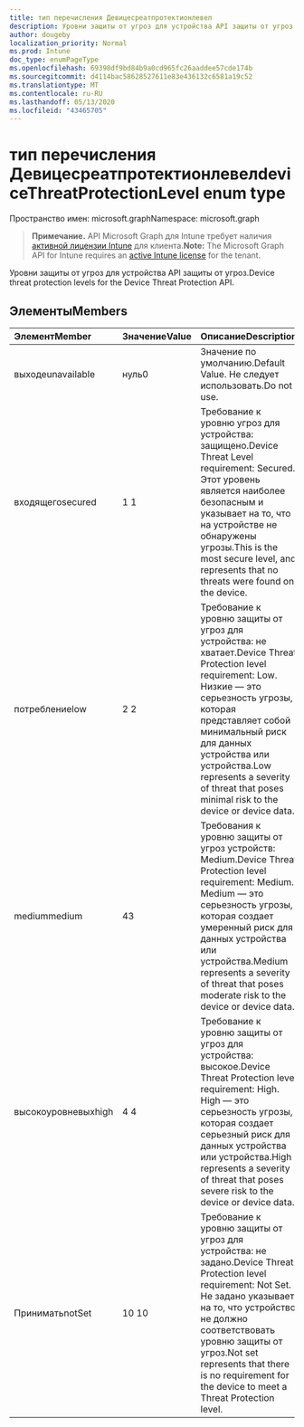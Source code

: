```yaml
---
title: тип перечисления Девицесреатпротектионлевел
description: Уровни защиты от угроз для устройства API защиты от угроз.
author: dougeby
localization_priority: Normal
ms.prod: Intune
doc_type: enumPageType
ms.openlocfilehash: 69398df9bd84b9a0cd965fc26aaddee57cde174b
ms.sourcegitcommit: d4114bac58628527611e83e436132c6581a19c52
ms.translationtype: MT
ms.contentlocale: ru-RU
ms.lasthandoff: 05/13/2020
ms.locfileid: "43465705"
---
```

# <a name="devicethreatprotectionlevel-enum-type"></a><span data-ttu-id="77e80-103">тип перечисления Девицесреатпротектионлевел</span><span class="sxs-lookup"><span data-stu-id="77e80-103">deviceThreatProtectionLevel enum type</span></span>

<span data-ttu-id="77e80-104">Пространство имен: microsoft.graph</span><span class="sxs-lookup"><span data-stu-id="77e80-104">Namespace: microsoft.graph</span></span>

> <span data-ttu-id="77e80-105">**Примечание.** API Microsoft Graph для Intune требует наличия [активной лицензии Intune](https://go.microsoft.com/fwlink/?linkid=839381) для клиента.</span><span class="sxs-lookup"><span data-stu-id="77e80-105">**Note:** The Microsoft Graph API for Intune requires an [active Intune license](https://go.microsoft.com/fwlink/?linkid=839381) for the tenant.</span></span>

<span data-ttu-id="77e80-106">Уровни защиты от угроз для устройства API защиты от угроз.</span><span class="sxs-lookup"><span data-stu-id="77e80-106">Device threat protection levels for the Device Threat Protection API.</span></span>

## <a name="members"></a><span data-ttu-id="77e80-107">Элементы</span><span class="sxs-lookup"><span data-stu-id="77e80-107">Members</span></span>
|<span data-ttu-id="77e80-108">Элемент</span><span class="sxs-lookup"><span data-stu-id="77e80-108">Member</span></span>|<span data-ttu-id="77e80-109">Значение</span><span class="sxs-lookup"><span data-stu-id="77e80-109">Value</span></span>|<span data-ttu-id="77e80-110">Описание</span><span class="sxs-lookup"><span data-stu-id="77e80-110">Description</span></span>|
|:---|:---|:---|
|<span data-ttu-id="77e80-111">выходе</span><span class="sxs-lookup"><span data-stu-id="77e80-111">unavailable</span></span>|<span data-ttu-id="77e80-112">нуль</span><span class="sxs-lookup"><span data-stu-id="77e80-112">0</span></span>|<span data-ttu-id="77e80-113">Значение по умолчанию.</span><span class="sxs-lookup"><span data-stu-id="77e80-113">Default Value.</span></span> <span data-ttu-id="77e80-114">Не следует использовать.</span><span class="sxs-lookup"><span data-stu-id="77e80-114">Do not use.</span></span>|
|<span data-ttu-id="77e80-115">входящего</span><span class="sxs-lookup"><span data-stu-id="77e80-115">secured</span></span>|<span data-ttu-id="77e80-116">1 </span><span class="sxs-lookup"><span data-stu-id="77e80-116">1</span></span>|<span data-ttu-id="77e80-117">Требование к уровню угроз для устройства: защищено.</span><span class="sxs-lookup"><span data-stu-id="77e80-117">Device Threat Level requirement: Secured.</span></span> <span data-ttu-id="77e80-118">Этот уровень является наиболее безопасным и указывает на то, что на устройстве не обнаружены угрозы.</span><span class="sxs-lookup"><span data-stu-id="77e80-118">This is the most secure level, and represents that no threats were found on the device.</span></span>|
|<span data-ttu-id="77e80-119">потребление</span><span class="sxs-lookup"><span data-stu-id="77e80-119">low</span></span>|<span data-ttu-id="77e80-120">2 </span><span class="sxs-lookup"><span data-stu-id="77e80-120">2</span></span>|<span data-ttu-id="77e80-121">Требование к уровню защиты от угроз для устройства: не хватает.</span><span class="sxs-lookup"><span data-stu-id="77e80-121">Device Threat Protection level requirement: Low.</span></span> <span data-ttu-id="77e80-122">Низкие — это серьезность угрозы, которая представляет собой минимальный риск для данных устройства или устройства.</span><span class="sxs-lookup"><span data-stu-id="77e80-122">Low represents a severity of threat that poses minimal risk to the device or device data.</span></span>|
|<span data-ttu-id="77e80-123">medium</span><span class="sxs-lookup"><span data-stu-id="77e80-123">medium</span></span>|<span data-ttu-id="77e80-124">4</span><span class="sxs-lookup"><span data-stu-id="77e80-124">3</span></span>|<span data-ttu-id="77e80-125">Требования к уровню защиты от угроз устройств: Medium.</span><span class="sxs-lookup"><span data-stu-id="77e80-125">Device Threat Protection level requirement: Medium.</span></span> <span data-ttu-id="77e80-126">Medium — это серьезность угрозы, которая создает умеренный риск для данных устройства или устройства.</span><span class="sxs-lookup"><span data-stu-id="77e80-126">Medium represents a severity of threat that poses moderate risk to the device or device data.</span></span>|
|<span data-ttu-id="77e80-127">высокоуровневых</span><span class="sxs-lookup"><span data-stu-id="77e80-127">high</span></span>|<span data-ttu-id="77e80-128">4 </span><span class="sxs-lookup"><span data-stu-id="77e80-128">4</span></span>|<span data-ttu-id="77e80-129">Требование к уровню защиты от угроз для устройства: высокое.</span><span class="sxs-lookup"><span data-stu-id="77e80-129">Device Threat Protection level requirement: High.</span></span> <span data-ttu-id="77e80-130">High — это серьезность угрозы, которая создает серьезный риск для данных устройства или устройства.</span><span class="sxs-lookup"><span data-stu-id="77e80-130">High represents a severity of threat that poses severe risk to the device or device data.</span></span>|
|<span data-ttu-id="77e80-131">Принимать</span><span class="sxs-lookup"><span data-stu-id="77e80-131">notSet</span></span>|<span data-ttu-id="77e80-132">10 </span><span class="sxs-lookup"><span data-stu-id="77e80-132">10</span></span>|<span data-ttu-id="77e80-133">Требование к уровню защиты от угроз для устройства: не задано.</span><span class="sxs-lookup"><span data-stu-id="77e80-133">Device Threat Protection level requirement: Not Set.</span></span> <span data-ttu-id="77e80-134">Не задано указывает на то, что устройство не должно соответствовать уровню защиты от угроз.</span><span class="sxs-lookup"><span data-stu-id="77e80-134">Not set represents that there is no requirement for the device to meet a Threat Protection level.</span></span>|







